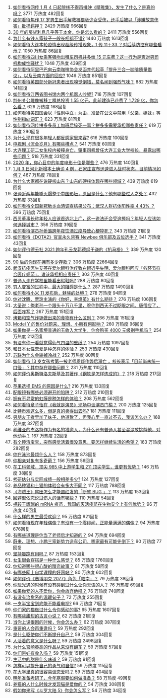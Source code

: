 1. [如何看待网传 1 月 4 日起院线不得再排映《晴雅集》，发生了什么？是真的吗？](https://www.zhihu.com/question/437579196) 3771 万热度 482回复
1. [如何看待焦作 17 岁男生出手解救被猥亵少女受伤，还手后被以「涉嫌故意伤害」批捕羁押？](https://www.zhihu.com/question/437161836) 2429 万热度 966回复
1. [30 年的房贷利息几乎等于本金，你是怎么看的？](https://www.zhihu.com/question/369020757) 2411 万热度 556回复
1. [为什么有钱人家孩子一般长相都不错?](https://www.zhihu.com/question/432161909) 1440 万热度 1613回复
1. [如何看待大连本轮疫情出现超级传播现象，1 传 11＋33 ？对后续防控有哪些启示？](https://www.zhihu.com/question/437705970) 1050 万热度 86回复
1. [如何看待四川女乘客强吻出租车司机并多给 15 元车费？这一行为是否对男司机构成性骚扰？](https://www.zhihu.com/question/437649690) 1048 万热度 439回复
1. [如何看待阿里巴巴向云南咖啡协会发函并代起草「提升三合一咖啡质量倡议」，以及云南方面的回应?](https://www.zhihu.com/question/437565923) 1046 万热度 851回复
1. [如何看待英国部分新冠患者出现嗅觉倒错，莫名闻到强烈气味？](https://www.zhihu.com/question/436891750) 882 万热度 141回复
1. [如何看待江西省图书馆内两个机器人吵架?](https://www.zhihu.com/question/437335064) 718 万热度 107回复
1. [荆州关公雕像搬移工程总投资 1.55 亿元，此前建造已花费了 1.729 亿，你怎么看？](https://www.zhihu.com/question/437144279) 629 万热度 168回复
1. [如何看待美国国会以「性别中立」为由，准备在公文中禁用「父亲、姐妹」等性别指向词汇？](https://www.zhihu.com/question/437699647) 623 万热度 81回复
1. [如何看待网传拼多多员工加班后猝死一事？拼多多需要承担哪些责任？](https://www.zhihu.com/question/437702180) 619 万热度 290回复
1. [为什么现在很多年轻人都反感家里来客?](https://www.zhihu.com/question/337487629) 616 万热度 100回复
1. [电视剧《流金岁月》有哪些槽点？](https://www.zhihu.com/question/436822594) 541 万热度 60回复
1. [大连理工研二女生校内被撞身亡，肇事司机曾任大连工业大学校长，暴露出哪些问题？](https://www.zhihu.com/question/437581895) 518 万热度 331回复
1. [2020 年，你心目中的年度电影十佳是哪些？](https://www.zhihu.com/question/433710115) 476 万热度 140回复
1. [1 月 3 日河北新增本土确诊 4 例，石家庄宣布迅速进入战时状态​，目前情况如何？](https://www.zhihu.com/question/437770173) 467 万热度 78回复
1. [为什么大家都在说硬核山东？山东的硬核体现在哪些领域？](https://www.zhihu.com/question/389240700) 439 万热度 619回复
1. [张译近两年能够火爆整个中国影坛，原因是什么？他有哪些过人之处？](https://www.zhihu.com/question/433569117) 432 万热度 33回复
1. [如何看待全国新冠肺炎血清调查结果公布：武汉人群抗体阳性率 4.43% ？](https://www.zhihu.com/question/436959206) 396 万热度 75回复
1. [西贝董事长称年轻人应该首选北上广，这一说法还会受追捧吗？年轻人应该如何选择城市？](https://www.zhihu.com/question/437733860) 356 万热度 39回复
1. [如何看待演员孙侨潞跨年夜饮酒过度导致心梗猝死？](https://www.zhihu.com/question/437567269) 343 万热度 21回复
1. [如何看待《DOTA2》官宣永久禁赛 Newbee 俱乐部及五位选手？](https://www.zhihu.com/question/437683540) 341 万热度 43回复
1. [如何评价德云社 2021 跨年孔云龙郭德纲于谦的《扒马褂》？](https://www.zhihu.com/question/437424636) 339 万热度 120回复
1. [90 后的你现在拥有多少存款？](https://www.zhihu.com/question/294492829) 306 万热度 22664回复
1. [武汉抗疫医生艾芬在爱尔眼科治疗致右眼近乎失明，爱尔眼科回应「各环节符合医疗规范」，谁该承担相应责任？](https://www.zhihu.com/question/437443568) 303 万热度 40回复
1. [普通人走在学校里能看出假鞋吗?](https://www.zhihu.com/question/436551907) 288 万热度 80回复
1. [穷人变富的过程中，最大的阻碍是什么？](https://www.zhihu.com/question/429985000) 287 万热度 1490回复
1. [如何看待小米 11 发布后，魅族的处境？](https://www.zhihu.com/question/436980166) 278 万热度 94回复
1. [你对沈腾、贾玲主演的《你好，李焕英》有什么期待？](https://www.zhihu.com/question/427903873) 276 万热度 106回复
1. [大圣说：俺老孙一个跟头十万八千里，驼你到西天不过眨眼之间。唐僧应了，后面咋写？](https://www.zhihu.com/question/435068407) 267 万热度 151回复
1. [烤箱和空气炸锅做出来的食物有什么区别？](https://www.zhihu.com/question/23509699) 266 万热度 151回复
1. [Model Y 的售价对蔚来、理想、小鹏有何影响？](https://www.zhihu.com/question/437417536) 260 万热度 96回复
1. [如果你是一名家境普通的无收入大学生，你会购买 4000 元级别手机吗？](https://www.zhihu.com/question/437370731) 254 万热度 212回复
1. [有没有你一看就觉得仙气四溢的壁纸？](https://www.zhihu.com/question/310693259) 254 万热度 1097回复
1. [和日本女性恋爱是种怎样的体验？](https://www.zhihu.com/question/33957186) 253 万热度 430回复
1. [苏联为什么会输掉冷战？](https://www.zhihu.com/question/434205449) 252 万热度 80回复
1. [如何看待 13 岁女孩考第一被老师质疑作弊后溺亡 ，校长表示「目前尚未统一口径」？其中存在哪些问题？](https://www.zhihu.com/question/437682443) 231 万热度 110回复
1. [如何评价奥斯特洛夫斯基及其著作《钢铁是怎样炼成的》？](https://www.zhihu.com/question/38756972) 218 万热度 217回复
1. [苹果选择 EMS 的原因是什么?](https://www.zhihu.com/question/21685634) 216 万热度 133回复
1. [配眼镜有哪些必须避开的陷阱？](https://www.zhihu.com/question/20123451) 212 万热度 210回复
1. [拥有不寻常的虹膜是种怎样的体验？](https://www.zhihu.com/question/55606095) 208 万热度 562回复
1. [如何看待章子怡在《我就是演员》现场中谈演员门槛？](https://www.zhihu.com/question/437596737) 200 万热度 125回复
1. [比特币涨这么多，但是真的卖得出去吗?](https://www.zhihu.com/question/436444886) 181 万热度 111回复
1. [男朋友王者里加了妹子，他道歉了，但我心里一直过不去，我该怎么办？](https://www.zhihu.com/question/436969651) 168 万热度 327回复
1. [利维亚的杰洛特作为有名的猎魔人，为什么还有普通人甚至混混敢挑衅他，对他动手？](https://www.zhihu.com/question/437451519) 167 万热度 22回复
1. [有个睡渣宝宝，突然感觉活着很没意思，要怎样继续生活的希望？](https://www.zhihu.com/question/429845889) 163 万热度 282回复
1. [你在泳池最烦什么人？](https://www.zhihu.com/question/337490592) 158 万热度 873回复
1. [你相亲对象有多奇葩？](https://www.zhihu.com/question/57988209) 156 万热度 56回复
1. [在工科领域，顶尖 985 中上游学生和 211 顶尖学生，谁更有优势？](https://www.zhihu.com/question/430576591) 146 万热度 38回复
1. [考研估分与实际成绩一般相差多少?](https://www.zhihu.com/question/437154737) 124 万热度 127回复
1. [养品种猫和土猫的体验会有多大不同？](https://www.zhihu.com/question/53451181) 117 万热度 788回复
1. [《海贼王》尾田怎么才能圆红发的「断臂 BUG 」？](https://www.zhihu.com/question/429841145) 113 万热度 153回复
1. [回避型依恋说过伤人的话有哪些？](https://www.zhihu.com/question/436131377) 110 万热度 54回复
1. [相较于辉瑞的 mRNA 疫苗，我国的灭活疫苗在生物安全上有何优势？](https://www.zhihu.com/question/437276961) 96 万热度 40回复
1. [什么样的男生最受欢迎？](https://www.zhihu.com/question/30311473) 95 万热度 921回复
1. [如何看待现在年轻偶像？有没有一个零绯闻，正能量满满的偶像？](https://www.zhihu.com/question/436788903) 94 万热度 676回复
1. [有哪些道理是你当了老师后才知道的？](https://www.zhihu.com/question/366090311) 94 万热度 694回复
1. [蔚来、理想、小鹏三家新势力造车公司，哪家最有可能先倒下？](https://www.zhihu.com/question/436315339) 90 万热度 77回复
1. [坚持晨跑有用吗？](https://www.zhihu.com/question/436666369) 87 万热度 153回复
1. [女生很会穿搭是一种什么感觉？](https://www.zhihu.com/question/316509144) 85 万热度 1760回复
1. [你知道哪些很心酸的暗恋故事？](https://www.zhihu.com/question/427167729) 81 万热度 58回复
1. [有哪些网上自学课程的好网站？](https://www.zhihu.com/question/31044894) 80 万热度 602回复
1. [如何评价《赛博朋克 2077》角色「帕南」？](https://www.zhihu.com/question/435117933) 79 万热度 38回复
1. [你玩光遇的时候有没有碰到过什么让你无语的人？](https://www.zhihu.com/question/423398932) 76 万热度 69回复
1. [如果你爱的人不爱你，你会放弃他吗？](https://www.zhihu.com/question/434071649) 76 万热度 740回复
1. [有没有治愈系的温暖句子？](https://www.zhihu.com/question/412811009) 72 万热度 255回复
1. [一岁半宝宝到底能不能看电视?](https://www.zhihu.com/question/429733442) 66 万热度 71回复
1. [你们家的猫做过什么令你感动的事?](https://www.zhihu.com/question/321129135) 65 万热度 1607回复
1. [有哪些甜甜的古言小说？](https://www.zhihu.com/question/432436201) 62 万热度 21回复
1. [当你上课很困的时候，你会怎么办？](https://www.zhihu.com/question/429501465) 62 万热度 387回复
1. [重要的人会再重逢吗？](https://www.zhihu.com/question/436148156) 59 万热度 292回复
1. [是什么驱使你们不断提升自己？](https://www.zhihu.com/question/432074761) 59 万热度 304回复
1. [人活着的意义是什么呀？](https://www.zhihu.com/question/429431634) 59 万热度 2498回复
1. [为什么宫崎英高的作品从来没有翻车？](https://www.zhihu.com/question/435286787) 59 万热度 57回复
1. [你们带娃有收入吗？](https://www.zhihu.com/question/436606250) 59 万热度 151回复
1. [生活中的甜是什么味道？](https://www.zhihu.com/question/302556006) 59 万热度 91回复
1. [怎样可以提升自己的勇气和自信?](https://www.zhihu.com/question/431101585) 59 万热度 115回复
1. [在大学里真的很容易谈恋爱吗？](https://www.zhihu.com/question/417641314) 59 万热度 404回复
1. [明年准备考研了，今年寒假要如何做准备？](https://www.zhihu.com/question/22519912) 58 万热度 49回复
1. [养猫的人什么时候才发现猫是爱你的？](https://www.zhihu.com/question/432258003) 54 万热度 308回复
1. [假如你来写《斗罗大陆 5》你会怎么写？](https://www.zhihu.com/question/429101615) 54 万热度 34回复